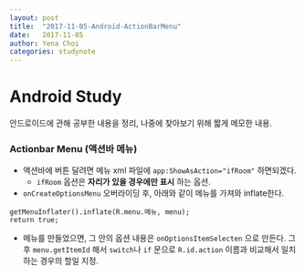 ```yaml
---
layout: post
title:  "2017-11-05-Android-ActionBarMenu"
date:   2017-11-05
author: Yena Choi
categories: studynote
---
```



# Android Study
안드로이드에 관해 공부한 내용을 정리, 나중에 찾아보기 위해 짧게 메모한 내용.

### Actionbar Menu (액션바 메뉴)
- 액션바에 버튼 달려면 메뉴 xml 파일에 `app:ShowAsAction="ifRoom"` 하면되겠다.
  - `ifRoom` 옵션은 **자리가 있을 경우에만 표시** 하는 옵션.
- `onCreateOptionsMenu` 오버라이딩 후, 아래와 같이 메뉴를 가져와 inflate한다.
```
getMenuInflater().inflate(R.menu.메뉴, menu);
return true;
```
- 메뉴를 만들었으면, 그 안의 옵션 내용은 `onOptionsItemSelecten` 으로 만든다. 그 후 `menu.getItemId` 해서 `switch`나 `if` 문으로 `R.id.action` 이름과 비교해서 일치하는 경우의 할일 지정.
